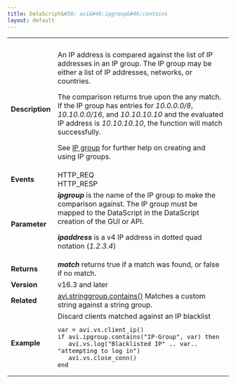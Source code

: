 ```yaml
---
title: DataScript&#58; avi&#46;ipgroup&#46;contains
layout: default
---
```

<table class="table table-hover table table-bordered table-hover">  
<tbody>         
<tr>   
<td><span style="color: white; font-size: medium;"><strong>Function</strong></span></td>
<td><span style="color: white;"><b>avi.http.ipgroup.contains ( ipgroup, ipaddress )</b></span></td>
</tr>
<tr>   
<td><span style="font-size: medium;"><strong>Description</strong></span></td>
<td>An IP address is compared against the list of IP addresses in an IP group.  The IP group may be either a list of IP addresses, networks, or countries.<p></p> <p>The comparison returns true upon the any match. If the IP group has entries for <em>10.0.0.0/8</em>, <em>10.10.0.0/16</em>, and <em>10.10.10.10</em> and the evaluated IP address is <em>10.10.10.10</em>, the function will match successfully.</p> <p>See <a href="/docs/16.3/templates-groups-ip-group/">IP group</a> for further help on creating and using IP groups.</p></td>
</tr>
<tr>   
<td><span style="font-size: medium;"><strong>Events</strong></span></td>
<td>HTTP_REQ<br> HTTP_RESP</td>
</tr>
<tr>   
<td><span style="font-size: medium;"><strong>Parameter</strong></span></td>
<td><strong><em>ipgroup </em></strong>is the name of the IP group to make the comparison against.  The IP group must be mapped to the DataScript in the DataScript creation of the GUI or API.<p></p> <p><strong><em>ipaddress </em></strong>is a v4 IP address in dotted quad notation (<em>1.2.3.4</em>)</p></td>
</tr>
<tr>   
<td><span style="font-size: medium;"><strong>Returns</strong></span></td>
<td><strong><em>match</em> </strong>returns true if a match was found, or false if no match.</td>
</tr>
<tr>   
<td><span style="font-size: medium;"><strong>Version</strong></span></td>
<td>v16.3 and later</td>
</tr>
<tr>   
<td><span style="font-size: medium;"><strong>Related</strong></span></td>
<td><a href="/docs/16.3/datascript-avi-stringgroup-contains/">avi.stringgroup.contains()</a><strong><em> </em></strong>Matches a custom string against a string group.</td>
</tr>
<tr>   
<td><span style="font-size: medium;"><strong>Example</strong></span></td>
<td>Discard clients matched against an IP blacklist<br> 
<!-- Crayon Syntax Highlighter v2.7.1 --> <pre><code class="language-lua">var = avi.vs.client_ip()
if avi.ipgroup.contains("IP-Group", var) then
   avi.vs.log("Blacklisted IP" .. var.. "attempting to log in")
   avi.vs.close_conn()
end</code></pre> 
<!-- [Format Time: 0.0010 seconds] --></td>
</tr>
</tbody>
</table> 